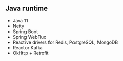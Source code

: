 ## Java runtime

* Java 11
* Netty
* Spring Boot
* Spring WebFlux
* Reactive drivers for Redis, PostgreSQL, MongoDB
* Reactor Kafka
* OkHttp + Retrofit
